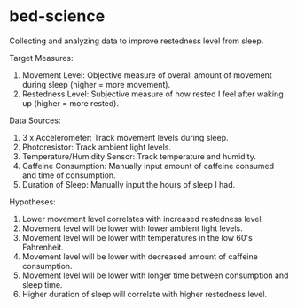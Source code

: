 # bed-science

Collecting and analyzing data to improve restedness level from sleep.

Target Measures:
  1) Movement Level: Objective measure of overall amount of movement during sleep (higher = more movement).
  2) Restedness Level: Subjective measure of how rested I feel after waking up (higher = more rested).

Data Sources:
  1) 3 x Accelerometer: Track movement levels during sleep.
  2) Photoresistor: Track ambient light levels.
  3) Temperature/Humidity Sensor: Track temperature and humidity.
  4) Caffeine Consumption: Manually input amount of caffeine consumed and time of consumption.
  5) Duration of Sleep: Manually input the hours of sleep I had.
  
Hypotheses:
  1) Lower movement level correlates with increased restedness level.
  2) Movement level will be lower with lower ambient light levels.
  3) Movement level will be lower with temperatures in the low 60's Fahrenheit.
  4) Movement level will be lower with decreased amount of caffeine consumption.
  5) Movement level will be lower with longer time between consumption and sleep time.
  6) Higher duration of sleep will correlate with higher restedness level.

